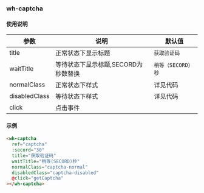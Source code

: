 ### wh-captcha
#### 使用说明
  | 参数 | 说明 | 默认值 |
  |---|---|---|
  | title | 正常状态下显示标题 | `获取验证码` |
  | waitTitle | 等待状态下显示标题,SECORD为秒数替换 | `稍等（SECORD）秒` |
  | normalClass | 正常状态下样式 | 详见代码 |
  | disabledClass | 等待状态下样式 | 详见代码 |
  | click | 点击事件 | |
#### 示例
  ```html
  <wh-captcha
    ref="captcha"
    :secord="30"
    title="获取验证码"
    waitTitle="稍等(SECORD)秒"
    normalClass="captcha-normal"
    disabledClass="captcha-disabled"
    @click="getCaptcha"
  ></wh-captcha>
  ```